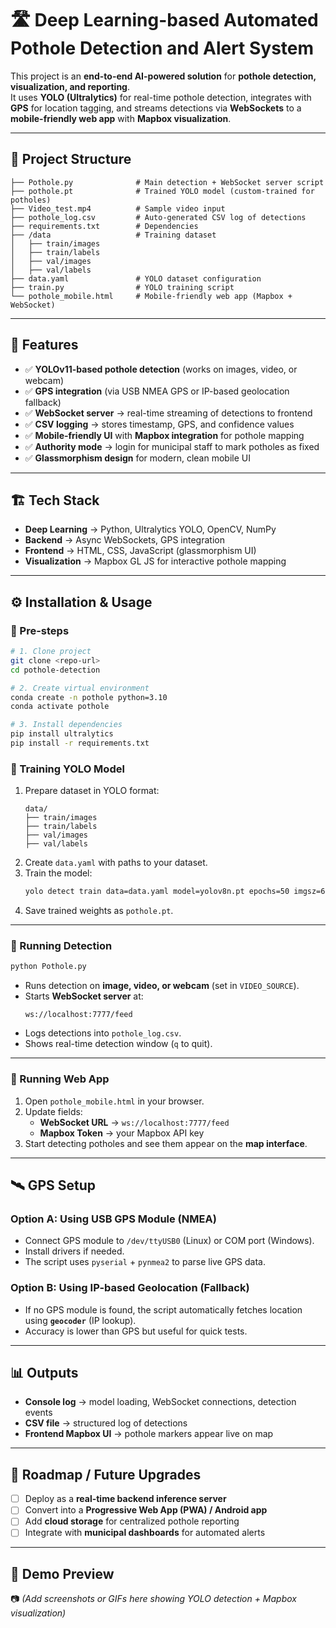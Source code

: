 # 🛣️ Deep Learning-based Automated Pothole Detection and Alert System

This project is an **end-to-end AI-powered solution** for **pothole detection, visualization, and reporting**.  
It uses **YOLO (Ultralytics)** for real-time pothole detection, integrates with **GPS** for location tagging, and streams detections via **WebSockets** to a **mobile-friendly web app** with **Mapbox visualization**.  

---

## 📂 Project Structure

```
├── Pothole.py              # Main detection + WebSocket server script
├── pothole.pt              # Trained YOLO model (custom-trained for potholes)
├── Video_test.mp4          # Sample video input
├── pothole_log.csv         # Auto-generated CSV log of detections
├── requirements.txt        # Dependencies
├── /data                   # Training dataset
│   ├── train/images
│   ├── train/labels
│   ├── val/images
│   ├── val/labels
├── data.yaml               # YOLO dataset configuration
├── train.py                # YOLO training script
└── pothole_mobile.html     # Mobile-friendly web app (Mapbox + WebSocket)
```  

---

## 🚀 Features

- ✅ **YOLOv11-based pothole detection** (works on images, video, or webcam)  
- ✅ **GPS integration** (via USB NMEA GPS or IP-based geolocation fallback)  
- ✅ **WebSocket server** → real-time streaming of detections to frontend  
- ✅ **CSV logging** → stores timestamp, GPS, and confidence values  
- ✅ **Mobile-friendly UI** with **Mapbox integration** for pothole mapping  
- ✅ **Authority mode** → login for municipal staff to mark potholes as fixed  
- ✅ **Glassmorphism design** for modern, clean mobile UI  

---

## 🏗️ Tech Stack

- **Deep Learning** → Python, Ultralytics YOLO, OpenCV, NumPy  
- **Backend** → Async WebSockets, GPS integration  
- **Frontend** → HTML, CSS, JavaScript (glassmorphism UI)  
- **Visualization** → Mapbox GL JS for interactive pothole mapping  

---

## ⚙️ Installation & Usage

### 🔹 Pre-steps
```bash
# 1. Clone project
git clone <repo-url>
cd pothole-detection

# 2. Create virtual environment
conda create -n pothole python=3.10
conda activate pothole

# 3. Install dependencies
pip install ultralytics
pip install -r requirements.txt
```

### 🔹 Training YOLO Model
1. Prepare dataset in YOLO format:
   ```
   data/
   ├── train/images
   ├── train/labels
   ├── val/images
   ├── val/labels
   ```
2. Create `data.yaml` with paths to your dataset.  
3. Train the model:  
   ```bash
   yolo detect train data=data.yaml model=yolov8n.pt epochs=50 imgsz=640
   ```
4. Save trained weights as `pothole.pt`.

---

### 🔹 Running Detection  
```bash
python Pothole.py
```
- Runs detection on **image, video, or webcam** (set in `VIDEO_SOURCE`).  
- Starts **WebSocket server** at:  
  ```
  ws://localhost:7777/feed
  ```  
- Logs detections into `pothole_log.csv`.  
- Shows real-time detection window (`q` to quit).  

---

### 🔹 Running Web App  
1. Open `pothole_mobile.html` in your browser.  
2. Update fields:  
   - **WebSocket URL** → `ws://localhost:7777/feed`  
   - **Mapbox Token** → your Mapbox API key  
3. Start detecting potholes and see them appear on the **map interface**.  

---

## 🛰️ GPS Setup

### Option A: Using USB GPS Module (NMEA)
- Connect GPS module to `/dev/ttyUSB0` (Linux) or COM port (Windows).  
- Install drivers if needed.  
- The script uses `pyserial` + `pynmea2` to parse live GPS data.  

### Option B: Using IP-based Geolocation (Fallback)
- If no GPS module is found, the script automatically fetches location using **`geocoder`** (IP lookup).  
- Accuracy is lower than GPS but useful for quick tests.  

---

## 📊 Outputs

- **Console log** → model loading, WebSocket connections, detection events  
- **CSV file** → structured log of detections  
- **Frontend Mapbox UI** → pothole markers appear live on map  

---

## 📌 Roadmap / Future Upgrades

- [ ] Deploy as a **real-time backend inference server**  
- [ ] Convert into a **Progressive Web App (PWA) / Android app**  
- [ ] Add **cloud storage** for centralized pothole reporting  
- [ ] Integrate with **municipal dashboards** for automated alerts  

---

## 🎯 Demo Preview

📷 *(Add screenshots or GIFs here showing YOLO detection + Mapbox visualization)*
